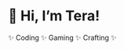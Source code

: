 # 👋 Hi, I’m Tera!

✨ Coding ✨ Gaming ✨ Crafting ✨


<!---
terapixelle/terapixelle is a ✨ special ✨ repository because its `README.md` (this file) appears on your GitHub profile.
You can click the Preview link to take a look at your changes.
--->
